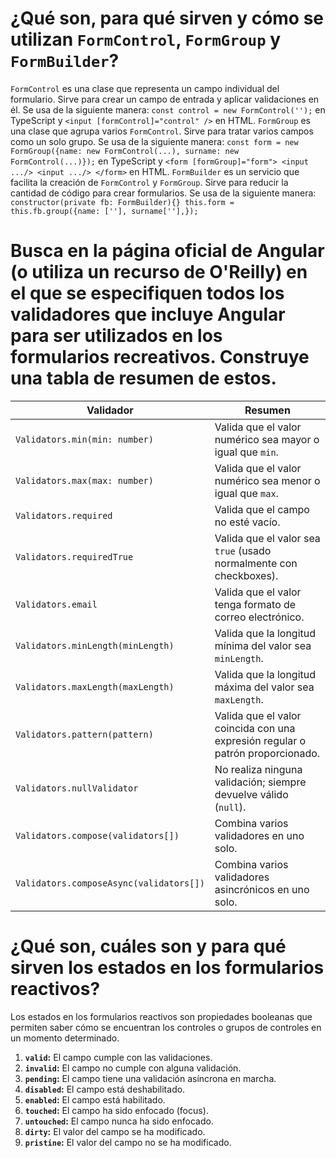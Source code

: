 # ¿Qué son, para qué sirven y cómo se utilizan `FormControl`, `FormGroup` y `FormBuilder`?
`FormControl` es una clase que representa un campo individual del formulario. Sirve para crear un campo de entrada y aplicar validaciones en él. Se usa de la siguiente manera: `const control = new FormControl('');` en TypeScript y `<input [formControl]="control" />` en HTML.
`FormGroup` es una clase que agrupa varios `FormControl`. Sirve para tratar varios campos como un solo grupo. Se usa de la siguiente manera: `const form = new FormGroup({name: new FormControl(...), surname: new FormControl(...)});` en TypeScript y `<form [formGroup]="form"> <input .../> <input .../> </form>` en HTML.
`FormBuilder` es un servicio que facilita la creación de `FormControl` y `FormGroup`. Sirve para reducir la cantidad de código para crear formularios. Se usa de la siguiente manera: `constructor(private fb: FormBuilder){} this.form = this.fb.group({name: [''], surname[''],});`

# Busca en la página oficial de Angular (o utiliza un recurso de O'Reilly) en el que se especifiquen todos los validadores que incluye Angular para ser utilizados en los formularios recreativos. Construye una tabla de resumen de estos.

| Validador                               | Resumen                                                                                          |
|-----------------------------------------|--------------------------------------------------------------------------------------------------|
| `Validators.min(min: number)`           | Valida que el valor numérico sea mayor o igual que `min`.                                        |
| `Validators.max(max: number)`           | Valida que el valor numérico sea menor o igual que `max`.                                        |
| `Validators.required`                   | Valida que el campo no esté vacío.                                                               |
| `Validators.requiredTrue`               | Valida que el valor sea `true` (usado normalmente con checkboxes).                               |
| `Validators.email`                      | Valida que el valor tenga formato de correo electrónico.                                         |
| `Validators.minLength(minLength)`       | Valida que la longitud mínima del valor sea `minLength`.                                         |
| `Validators.maxLength(maxLength)`       | Valida que la longitud máxima del valor sea `maxLength`.                                         |
| `Validators.pattern(pattern)`           | Valida que el valor coincida con una expresión regular o patrón proporcionado.                   |
| `Validators.nullValidator`              | No realiza ninguna validación; siempre devuelve válido (`null`).                                 |
| `Validators.compose(validators[])`      | Combina varios validadores en uno solo.                                                          |
| `Validators.composeAsync(validators[])` | Combina varios validadores asincrónicos en uno solo.                                             |

# ¿Qué son, cuáles son y para qué sirven los estados en los formularios reactivos?
Los estados en los formularios reactivos son propiedades booleanas que permiten saber cómo se encuentran los controles o grupos de controles en un momento determinado.
1. **`valid`:** El campo cumple con las validaciones.
2. **`invalid`:** El campo no cumple con alguna validación.
3. **`pending`:** El campo tiene una validación asíncrona en marcha.
4. **`disabled`:** El campo está deshabilitado.
5. **`enabled`:** El campo está habilitado.
6. **`touched`:** El campo ha sido enfocado (focus).
7. **`untouched`:** El campo nunca ha sido enfocado.
8. **`dirty`:** El valor del campo se ha modificado.
9. **`pristine`:** El valor del campo no se ha modificado.